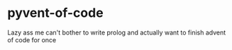 # pyvent-of-code
Lazy ass me can't bother to write prolog and actually want to finish advent of code for once
